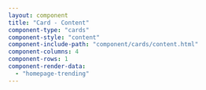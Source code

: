 ```yaml
---
layout: component
title: "Card - Content"
component-type: "cards"
component-style: "content"
component-include-path: "component/cards/content.html"
component-columns: 4
component-rows: 1
component-render-data:
  - "homepage-trending"
---
```

